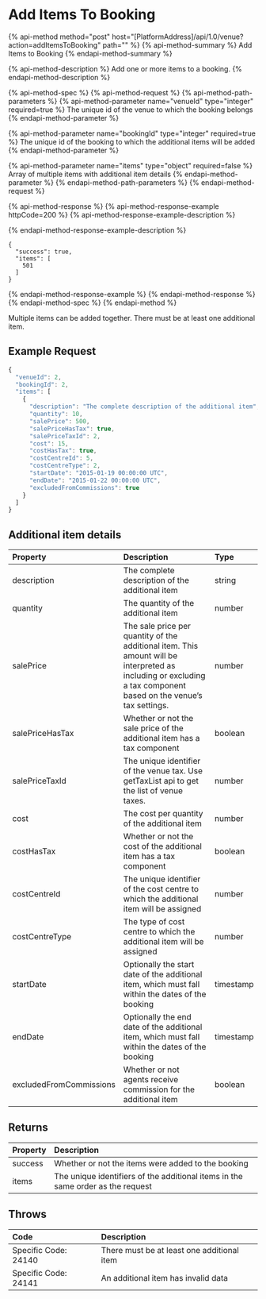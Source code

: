 # Add Items To Booking

{% api-method method="post" host="\[PlatformAddress\]/api/1.0/venue?action=addItemsToBooking" path="" %}
{% api-method-summary %}
Add Items to Booking
{% endapi-method-summary %}

{% api-method-description %}
Add one or more items to a booking.
{% endapi-method-description %}

{% api-method-spec %}
{% api-method-request %}
{% api-method-path-parameters %}
{% api-method-parameter name="venueId" type="integer" required=true %}
The unique id of the venue to which the booking belongs
{% endapi-method-parameter %}

{% api-method-parameter name="bookingId" type="integer" required=true %}
The unique id of the booking to which the additional items will be added
{% endapi-method-parameter %}

{% api-method-parameter name="items" type="object" required=false %}
Array of multiple items with additional item details
{% endapi-method-parameter %}
{% endapi-method-path-parameters %}
{% endapi-method-request %}

{% api-method-response %}
{% api-method-response-example httpCode=200 %}
{% api-method-response-example-description %}

{% endapi-method-response-example-description %}

```text
{
  "success": true,
  "items": [
    501
  ]
}
```
{% endapi-method-response-example %}
{% endapi-method-response %}
{% endapi-method-spec %}
{% endapi-method %}

Multiple items can be added together. There must be at least one additional item.

## Example Request

```javascript
{
  "venueId": 2,
  "bookingId": 2,
  "items": [
    {
      "description": "The complete description of the additional item",
      "quantity": 10,
      "salePrice": 500,
      "salePriceHasTax": true,
      "salePriceTaxId": 2,
      "cost": 15,
      "costHasTax": true,
      "costCentreId": 5,
      "costCentreType": 2,
      "startDate": "2015-01-19 00:00:00 UTC",
      "endDate": "2015-01-22 00:00:00 UTC",
      "excludedFromCommissions": true
    }
  ]
}
```

## Additional item details

| Property | Description | Type |
| :--- | :--- | :--- |
| description | The complete description of the additional item | string |
| quantity | The quantity of the additional item | number |
| salePrice | The sale price per quantity of the additional item. This amount will be interpreted as including or excluding a tax component based on the venue’s tax settings. | number |
| salePriceHasTax | Whether or not the sale price of the additional item has a tax component | boolean |
| salePriceTaxId | The unique identifier of the venue tax. Use getTaxList api to get the list of venue taxes. | number |
| cost | The cost per quantity of the additional item | number |
| costHasTax | Whether or not the cost of the additional item has a tax component | boolean |
| costCentreId | The unique identifier of the cost centre to which the additional item will be assigned | number |
| costCentreType | The type of cost centre to which the additional item will be assigned | number |
| startDate | Optionally the start date of the additional item, which must fall within the dates of the booking | timestamp |
| endDate | Optionally the end date of the additional item, which must fall within the dates of the booking | timestamp |
| excludedFromCommissions | Whether or not agents receive commission for the additional item | boolean |

## Returns

| Property | Description |
| :--- | :--- |
| success | Whether or not the items were added to the booking |
| items | The unique identifiers of the additional items in the same order as the request |

## Throws

| Code | Description |
| :--- | :--- |
| Specific Code: 24140 | There must be at least one additional item |
| Specific Code: 24141 | An additional item has invalid data |

